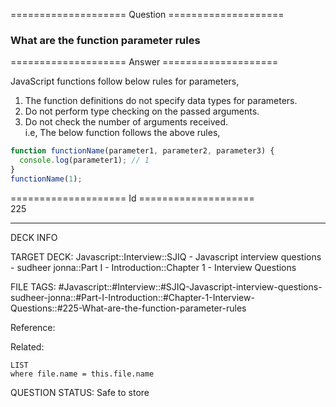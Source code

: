 ==================== Question ====================  

### What are the function parameter rules  

==================== Answer ====================  

JavaScript functions follow below rules for parameters,

1. The function definitions do not specify data types for parameters.
2. Do not perform type checking on the passed arguments.
3. Do not check the number of arguments received.  
   i.e, The below function follows the above rules,

```javascript
function functionName(parameter1, parameter2, parameter3) {
  console.log(parameter1); // 1
}
functionName(1);
```

==================== Id ====================  
225

---

DECK INFO

TARGET DECK: Javascript::Interview::SJIQ - Javascript interview questions - sudheer jonna::Part I - Introduction::Chapter 1 - Interview Questions

FILE TAGS: #Javascript::#Interview::#SJIQ-Javascript-interview-questions-sudheer-jonna::#Part-I-Introduction::#Chapter-1-Interview-Questions::#225-What-are-the-function-parameter-rules

Reference:

Related:

```dataview
LIST
where file.name = this.file.name
```

QUESTION STATUS: Safe to store

